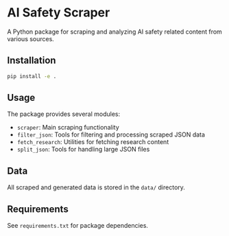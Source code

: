 # AI Safety Scraper

A Python package for scraping and analyzing AI safety related content from various sources.

## Installation

```bash
pip install -e .
```

## Usage

The package provides several modules:

- `scraper`: Main scraping functionality
- `filter_json`: Tools for filtering and processing scraped JSON data
- `fetch_research`: Utilities for fetching research content
- `split_json`: Tools for handling large JSON files

## Data

All scraped and generated data is stored in the `data/` directory.

## Requirements

See `requirements.txt` for package dependencies. 